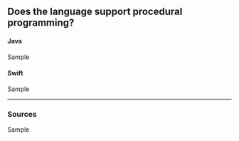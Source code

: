 ## Does the language support procedural programming?
#### Java
Sample
#### Swift
Sample

----

### Sources
Sample
